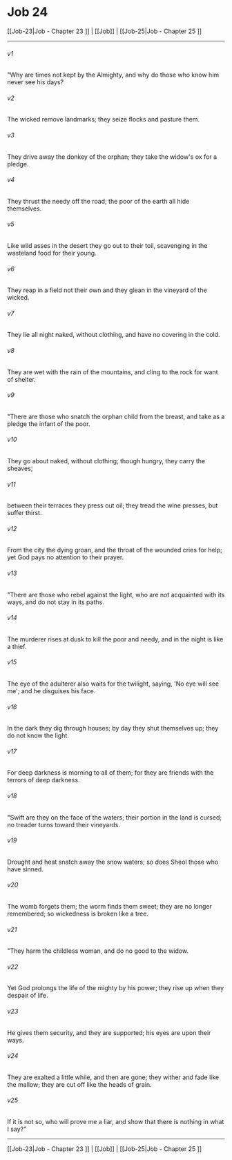 # Job 24

[[Job-23|Job - Chapter 23 ]] | [[Job]] | [[Job-25|Job - Chapter 25 ]]
***

###### v1
"Why are times not kept by the Almighty, and why do those who know him never see his days?
###### v2
The wicked remove landmarks; they seize flocks and pasture them.
###### v3
They drive away the donkey of the orphan; they take the widow's ox for a pledge.
###### v4
They thrust the needy off the road; the poor of the earth all hide themselves.
###### v5
Like wild asses in the desert they go out to their toil, scavenging in the wasteland food for their young.
###### v6
They reap in a field not their own and they glean in the vineyard of the wicked.
###### v7
They lie all night naked, without clothing, and have no covering in the cold.
###### v8
They are wet with the rain of the mountains, and cling to the rock for want of shelter.
###### v9
"There are those who snatch the orphan child from the breast, and take as a pledge the infant of the poor.
###### v10
They go about naked, without clothing; though hungry, they carry the sheaves;
###### v11
between their terraces they press out oil; they tread the wine presses, but suffer thirst.
###### v12
From the city the dying groan, and the throat of the wounded cries for help; yet God pays no attention to their prayer.
###### v13
"There are those who rebel against the light, who are not acquainted with its ways, and do not stay in its paths.
###### v14
The murderer rises at dusk to kill the poor and needy, and in the night is like a thief.
###### v15
The eye of the adulterer also waits for the twilight, saying, 'No eye will see me'; and he disguises his face.
###### v16
In the dark they dig through houses; by day they shut themselves up; they do not know the light.
###### v17
For deep darkness is morning to all of them; for they are friends with the terrors of deep darkness.
###### v18
"Swift are they on the face of the waters; their portion in the land is cursed; no treader turns toward their vineyards.
###### v19
Drought and heat snatch away the snow waters; so does Sheol those who have sinned.
###### v20
The womb forgets them; the worm finds them sweet; they are no longer remembered; so wickedness is broken like a tree.
###### v21
"They harm the childless woman, and do no good to the widow.
###### v22
Yet God prolongs the life of the mighty by his power; they rise up when they despair of life.
###### v23
He gives them security, and they are supported; his eyes are upon their ways.
###### v24
They are exalted a little while, and then are gone; they wither and fade like the mallow; they are cut off like the heads of grain.
###### v25
If it is not so, who will prove me a liar, and show that there is nothing in what I say?"

***

[[Job-23|Job - Chapter 23 ]] | [[Job]] | [[Job-25|Job - Chapter 25 ]]
